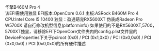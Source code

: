 华擎B460M Pro 4  
该EFI需使用独显
EFI版本:OpenCore 0.6.1
主板:ASRock B460M Pro 4
CPU:Intel Core I5 10400
独显：盈通萌宠RX5600XT 伪装成Radeon Pro W5700X
请自行修改机型信息(platforminfo)
如果使用的不是RX5600XT,5700，5700XT独显，请移除EFI下OpenCore文件夹内的config.plist文件里的DeviceProperties下关于pciroot (0x0) / PCI (0x1,0x0) / PCI (0x0,0x0) / PCI (0x0,0x0) / PCI (0x0,0x0)的所有硬件描述
